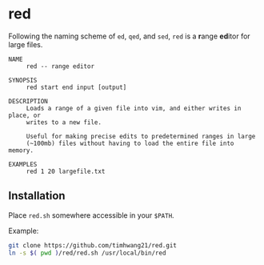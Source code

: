 # red

Following the naming scheme of `ed`, `qed`, and `sed`, `red` is a **r**ange **ed**itor for large files.

```
NAME
     red -- range editor

SYNOPSIS
     red start end input [output]

DESCRIPTION
     Loads a range of a given file into vim, and either writes in place, or
     writes to a new file.

     Useful for making precise edits to predetermined ranges in large
     (~100mb) files without having to load the entire file into memory.

EXAMPLES
     red 1 20 largefile.txt
```

## Installation

Place `red.sh` somewhere accessible in your `$PATH`.

Example:

```bash
git clone https://github.com/timhwang21/red.git
ln -s $( pwd )/red/red.sh /usr/local/bin/red
```
